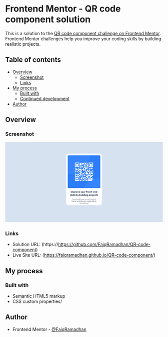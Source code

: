 # Frontend Mentor - QR code component solution

This is a solution to the [QR code component challenge on Frontend Mentor](https://www.frontendmentor.io/challenges/qr-code-component-iux_sIO_H). Frontend Mentor challenges help you improve your coding skills by building realistic projects. 

## Table of contents

- [Overview](#overview)
  - [Screenshot](#screenshot)
  - [Links](#links)
- [My process](#my-process)
  - [Built with](#built-with)
  - [Continued development](#continued-development)
- [Author](#author)


## Overview

### Screenshot

![](./Screenshot.png)


### Links

- Solution URL: (https://https://github.com/FaiqRamadhan/QR-code-component)
- Live Site URL: (https://faiqramadhan.github.io/QR-code-component/)

## My process

### Built with

- Semantic HTML5 markup
- CSS custom properties/

## Author

- Frontend Mentor - [@FaiqRamadhan](https://www.frontendmentor.io/profile/FaiqRamadhan)


